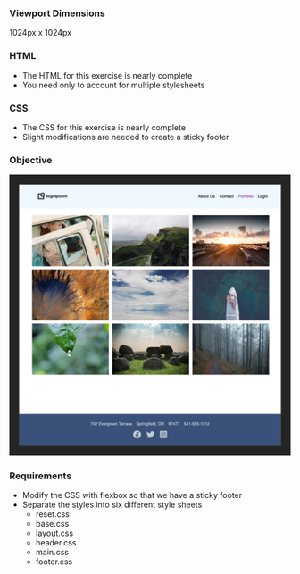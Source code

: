 ### Viewport Dimensions
1024px x 1024px

### HTML
* The HTML for this exercise is nearly complete
* You need only to account for multiple stylesheets

### CSS
* The CSS for this exercise is nearly complete
* Slight modifications are needed to create a sticky footer

### Objective
![objective2](target/image.jpg)

### Requirements
* Modify the CSS with flexbox so that we have a sticky footer
* Separate the styles into six different style sheets
  - reset.css
  - base.css
  - layout.css
  - header.css
  - main.css
  - footer.css
